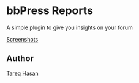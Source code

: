 bbPress Reports
====================

A simple plugin to give you insights on your forum

[Screenshots](https://cloudup.com/ctBTaAP_cvr)

## Author
[Tareq Hasan](http://tareq.wedevs.com)